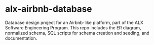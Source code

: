 # alx-airbnb-database
Database design project for an Airbnb-like platform, part of the ALX Software Engineering Program. This repo includes the ER diagram, normalized schema, SQL scripts for schema creation and seeding, and documentation.

